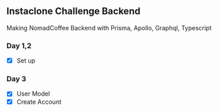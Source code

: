 ## Instaclone Challenge Backend

Making NomadCoffee Backend with Prisma, Apollo, Graphql, Typescript

### Day 1,2
- [x] Set up

### Day 3
- [x] User Model
- [x] Create Account